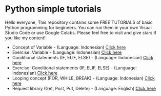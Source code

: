 # Python simple tutorials

Hello everyone, 
This repository contains some FREE TUTORIALS of basic Python programming for beginners. You can run them in your own Visual Studio Code or use Google Colabs.  Please feel free to visit and give stars if you like my content!

* Concept of Variable - (Language: Indonesian) [Click here](https://github.com/harishmuh/Python-simple-tutorials/blob/main/variable_bahasa.py)
* Exercise: Variable - (Language: Indonesian) [Click here](https://github.com/harishmuh/Python-simple-tutorials/blob/main/variable_practice_bahasa.ipynb)
* Conditional statements (IF, ELIF, ELSE) - (Language: Indonesian) [Click here](https://github.com/harishmuh/Python-simple-tutorials/blob/main/Conditional%20statements_bahasa.py)
* Exercise: Conditional statements (IF, ELIF, ELSE) - (Language: Indonesian) [Click here](https://github.com/harishmuh/Python-simple-tutorials/blob/main/Conditional_statement_practice_bahasa.ipynb)
* Looping concept (FOR, WHILE, BREAK) - (Language: Indonesian) [Click here](https://github.com/harishmuh/Python-simple-tutorials/blob/main/looping_bahasa.py)
* Request library (Get, Post, Put, Delete) - (Language: English) [Click here](https://github.com/harishmuh/Python-simple-tutorials/blob/main/Request_library.ipynb)
